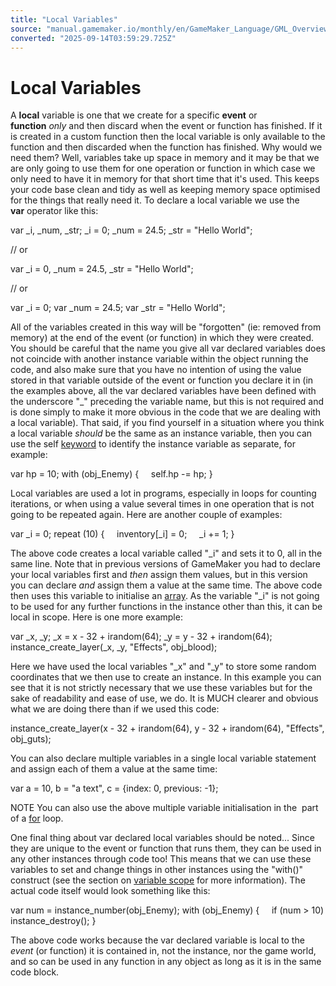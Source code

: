 ```yaml
---
title: "Local Variables"
source: "manual.gamemaker.io/monthly/en/GameMaker_Language/GML_Overview/Variables/Local_Variables.htm"
converted: "2025-09-14T03:59:29.725Z"
---
```


# Local Variables

A **local** variable is one that we create for a specific **event** or **function** _only_ and then discard when the event or function has finished. If it is created in a custom function then the local variable is only available to the function and then discarded when the function has finished. Why would we need them? Well, variables take up space in memory and it may be that we are only going to use them for one operation or function in which case we only need to have it in memory for that short time that it's used. This keeps your code base clean and tidy as well as keeping memory space optimised for the things that really need it. To declare a local variable we use the **var** operator like this:

var \_i, \_num, \_str;
\_i = 0;
\_num = 24.5;
\_str = "Hello World";

// or

var \_i = 0, \_num = 24.5, \_str = "Hello World";

// or

var \_i = 0;
var \_num = 24.5;
var \_str = "Hello World";

All of the variables created in this way will be "forgotten" (ie: removed from memory) at the end of the event (or function) in which they were created. You should be careful that the name you give all var declared variables does not coincide with another instance variable within the object running the code, and also make sure that you have no intention of using the value stored in that variable outside of the event or function you declare it in (in the examples above, all the var declared variables have been defined with the underscore "\_" preceding the variable name, but this is not required and is done simply to make it more obvious in the code that we are dealing with a local variable). That said, if you find yourself in a situation where you think a local variable _should_ be the same as an instance variable, then you can use the self [keyword](../Instance_Keywords.md) to identify the instance variable as separate, for example:

var hp = 10;
with (obj\_Enemy)
{
    self.hp -= hp;
}

Local variables are used a lot in programs, especially in loops for counting iterations, or when using a value several times in one operation that is not going to be repeated again. Here are another couple of examples:

var \_i = 0;
repeat (10)
{
    inventory\[\_i\] = 0;
    \_i += 1;
}

The above code creates a local variable called "\_i" and sets it to 0, all in the same line. Note that in previous versions of GameMaker you had to declare your local variables first and _then_ assign them values, but in this version you can declare _and_ assign them a value at the same time. The above code then uses this variable to initialise an [array](../Arrays.md). As the variable "\_i" is not going to be used for any further functions in the instance other than this, it can be local in scope. Here is one more example:

var \_x, \_y;
\_x = x - 32 + irandom(64);
\_y = y - 32 + irandom(64);
instance\_create\_layer(\_x, \_y, "Effects", obj\_blood);

Here we have used the local variables "\_x" and "\_y" to store some random coordinates that we then use to create an instance. In this example you can see that it is not strictly necessary that we use these variables but for the sake of readability and ease of use, we do. It is MUCH clearer and obvious what we are doing there than if we used this code:

instance\_create\_layer(x - 32 + irandom(64), y - 32 + irandom(64), "Effects", obj\_guts);

You can also declare multiple variables in a single local variable statement and assign each of them a value at the same time:

var a = 10, b = "a text", c = {index: 0, previous: -1};

NOTE You can also use the above multiple variable initialisation in the <assignment> part of a [for](../Language_Features/for.md) loop.

One final thing about var declared local variables should be noted... Since they are unique to the event or function that runs them, they can be used in any other instances through code too! This means that we can use these variables to set and change things in other instances using the "with()" construct (see the section on [variable scope](../Variables_And_Variable_Scope.md) for more information). The actual code itself would look something like this:

var num = instance\_number(obj\_Enemy);
with (obj\_Enemy)
{
    if (num > 10) instance\_destroy();
}

The above code works because the var declared variable is local to the _event_ (or function) it is contained in, not the instance, nor the game world, and so can be used in any function in any object as long as it is in the same code block.
